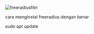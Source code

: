 
![freeradiusfitri](https://github.com/asmarfil/laporan/assets/156057446/207aa2ac-faba-4a49-bd17-3e7115539c16)

cara menginstal freeradius dengan benar 

sudo apt update
